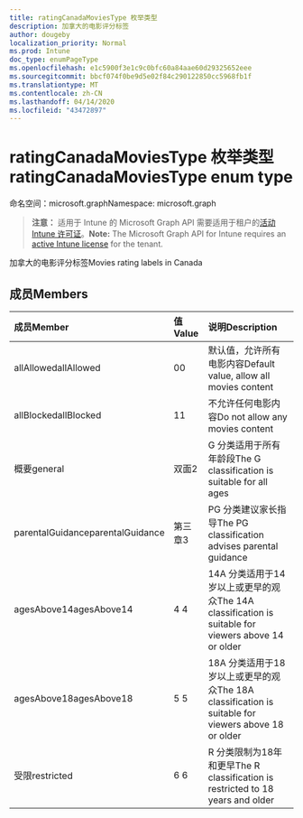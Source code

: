```yaml
---
title: ratingCanadaMoviesType 枚举类型
description: 加拿大的电影评分标签
author: dougeby
localization_priority: Normal
ms.prod: Intune
doc_type: enumPageType
ms.openlocfilehash: e1c5900f3e1c9c0bfc60a84aae60d29325652eee
ms.sourcegitcommit: bbcf074f0be9d5e02f84c290122850cc5968fb1f
ms.translationtype: MT
ms.contentlocale: zh-CN
ms.lasthandoff: 04/14/2020
ms.locfileid: "43472897"
---
```

# <a name="ratingcanadamoviestype-enum-type"></a><span data-ttu-id="4bb82-103">ratingCanadaMoviesType 枚举类型</span><span class="sxs-lookup"><span data-stu-id="4bb82-103">ratingCanadaMoviesType enum type</span></span>

<span data-ttu-id="4bb82-104">命名空间：microsoft.graph</span><span class="sxs-lookup"><span data-stu-id="4bb82-104">Namespace: microsoft.graph</span></span>

> <span data-ttu-id="4bb82-105">**注意：** 适用于 Intune 的 Microsoft Graph API 需要适用于租户的[活动 Intune 许可证](https://go.microsoft.com/fwlink/?linkid=839381)。</span><span class="sxs-lookup"><span data-stu-id="4bb82-105">**Note:** The Microsoft Graph API for Intune requires an [active Intune license](https://go.microsoft.com/fwlink/?linkid=839381) for the tenant.</span></span>

<span data-ttu-id="4bb82-106">加拿大的电影评分标签</span><span class="sxs-lookup"><span data-stu-id="4bb82-106">Movies rating labels in Canada</span></span>

## <a name="members"></a><span data-ttu-id="4bb82-107">成员</span><span class="sxs-lookup"><span data-stu-id="4bb82-107">Members</span></span>
|<span data-ttu-id="4bb82-108">成员</span><span class="sxs-lookup"><span data-stu-id="4bb82-108">Member</span></span>|<span data-ttu-id="4bb82-109">值</span><span class="sxs-lookup"><span data-stu-id="4bb82-109">Value</span></span>|<span data-ttu-id="4bb82-110">说明</span><span class="sxs-lookup"><span data-stu-id="4bb82-110">Description</span></span>|
|:---|:---|:---|
|<span data-ttu-id="4bb82-111">allAllowed</span><span class="sxs-lookup"><span data-stu-id="4bb82-111">allAllowed</span></span>|<span data-ttu-id="4bb82-112">0</span><span class="sxs-lookup"><span data-stu-id="4bb82-112">0</span></span>|<span data-ttu-id="4bb82-113">默认值，允许所有电影内容</span><span class="sxs-lookup"><span data-stu-id="4bb82-113">Default value, allow all movies content</span></span>|
|<span data-ttu-id="4bb82-114">allBlocked</span><span class="sxs-lookup"><span data-stu-id="4bb82-114">allBlocked</span></span>|<span data-ttu-id="4bb82-115">1</span><span class="sxs-lookup"><span data-stu-id="4bb82-115">1</span></span>|<span data-ttu-id="4bb82-116">不允许任何电影内容</span><span class="sxs-lookup"><span data-stu-id="4bb82-116">Do not allow any movies content</span></span>|
|<span data-ttu-id="4bb82-117">概要</span><span class="sxs-lookup"><span data-stu-id="4bb82-117">general</span></span>|<span data-ttu-id="4bb82-118">双面</span><span class="sxs-lookup"><span data-stu-id="4bb82-118">2</span></span>|<span data-ttu-id="4bb82-119">G 分类适用于所有年龄段</span><span class="sxs-lookup"><span data-stu-id="4bb82-119">The G classification is suitable for all ages</span></span>|
|<span data-ttu-id="4bb82-120">parentalGuidance</span><span class="sxs-lookup"><span data-stu-id="4bb82-120">parentalGuidance</span></span>|<span data-ttu-id="4bb82-121">第三章</span><span class="sxs-lookup"><span data-stu-id="4bb82-121">3</span></span>|<span data-ttu-id="4bb82-122">PG 分类建议家长指导</span><span class="sxs-lookup"><span data-stu-id="4bb82-122">The PG classification advises parental guidance</span></span>|
|<span data-ttu-id="4bb82-123">agesAbove14</span><span class="sxs-lookup"><span data-stu-id="4bb82-123">agesAbove14</span></span>|<span data-ttu-id="4bb82-124">4 </span><span class="sxs-lookup"><span data-stu-id="4bb82-124">4</span></span>|<span data-ttu-id="4bb82-125">14A 分类适用于14岁以上或更早的观众</span><span class="sxs-lookup"><span data-stu-id="4bb82-125">The 14A classification is suitable for viewers above 14 or older</span></span>|
|<span data-ttu-id="4bb82-126">agesAbove18</span><span class="sxs-lookup"><span data-stu-id="4bb82-126">agesAbove18</span></span>|<span data-ttu-id="4bb82-127">5 </span><span class="sxs-lookup"><span data-stu-id="4bb82-127">5</span></span>|<span data-ttu-id="4bb82-128">18A 分类适用于18岁以上或更早的观众</span><span class="sxs-lookup"><span data-stu-id="4bb82-128">The 18A classification is suitable for viewers above 18 or older</span></span>|
|<span data-ttu-id="4bb82-129">受限</span><span class="sxs-lookup"><span data-stu-id="4bb82-129">restricted</span></span>|<span data-ttu-id="4bb82-130">6 </span><span class="sxs-lookup"><span data-stu-id="4bb82-130">6</span></span>|<span data-ttu-id="4bb82-131">R 分类限制为18年和更早</span><span class="sxs-lookup"><span data-stu-id="4bb82-131">The R classification is restricted to 18 years and older</span></span>|







